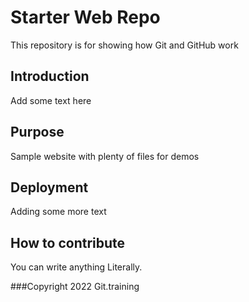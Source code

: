 # Starter Web Repo

This repository is for showing how Git and GitHub work

## Introduction
Add some text here

## Purpose

Sample website with plenty of files for demos

## Deployment 
Adding some more text

## How to contribute
You can write anything
Literally.

###Copyright
2022 Git.training
